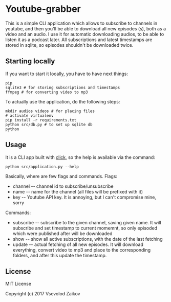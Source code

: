 # Youtube-grabber

This is a simple CLI application which allows to subscribe to channels in youtube, and then you'll be able to download all new episodes (s), both as a video and an audio. I use it for automatic downloading audios, to be able to listen it as a podcast later. 
All subscriptions and latest timestamps are stored in sqlite, so episodes shouldn't be downloaded twice.

## Starting locally

If you want to start it locally, you have to have next things:
```shell
pip
sqlite3 # for storing subscriptions and timestamps
ffmpeg # for converting video to mp3
```

To actually use the application, do the following steps:
```shell
mkdir audios videos # for placing files
# activate virtualenv
pip install -r requirements.txt
python src/db.py # to set up sqlite db
python 
```

## Usage

It is a CLI app built with [click](http://click.pocoo.org/5/), so the help is available via the command:
```shell
python src/application.py --help
```

Basically, where are few flags and commands.
Flags:
- channel -- channel id to subscribe/unsubscribe
- name -- name for the channel (all files will be prefixed with it)
- key -- Youtube API key. It is annoying, but I can't compromise mine, sorry

Commands:
- subscribe -- subscribe to the given channel, saving given name. It will subscribe and set timestamp to current momemnt, so only episoded which were published after will be downloaded
- show -- show all active subscriptions, with the date of the last fetching
- update -- actual fetching of all new episodes. It will download everything, convert video to mp3 and place to the corresponding folders, and after this update the timestamp.

## License

MIT License

Copyright (c) 2017 Vsevolod Zaikov

